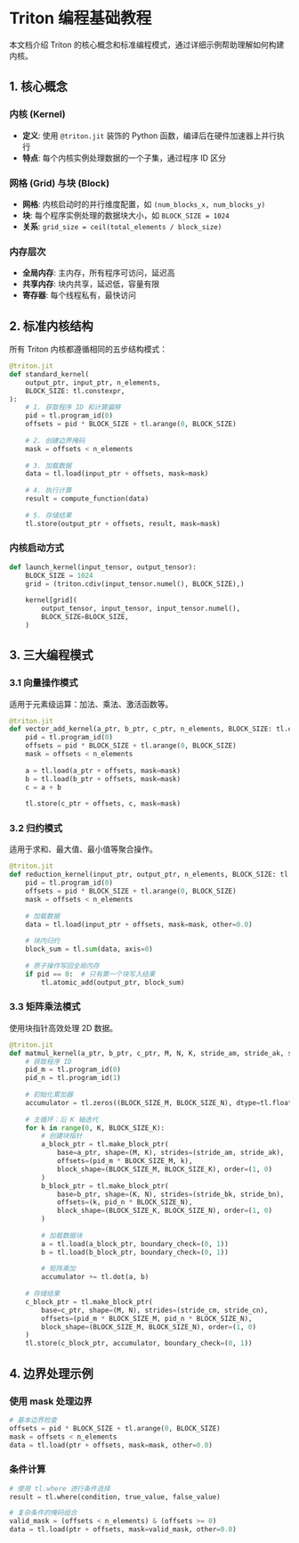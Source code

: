 # Triton 编程基础教程

本文档介绍 Triton 的核心概念和标准编程模式，通过详细示例帮助理解如何构建内核。

## 1. 核心概念

### 内核 (Kernel)
- **定义**: 使用 `@triton.jit` 装饰的 Python 函数，编译后在硬件加速器上并行执行
- **特点**: 每个内核实例处理数据的一个子集，通过程序 ID 区分

### 网格 (Grid) 与块 (Block)
- **网格**: 内核启动时的并行维度配置，如 `(num_blocks_x, num_blocks_y)`
- **块**: 每个程序实例处理的数据块大小，如 `BLOCK_SIZE = 1024`
- **关系**: `grid_size = ceil(total_elements / block_size)`

### 内存层次
- **全局内存**: 主内存，所有程序可访问，延迟高
- **共享内存**: 块内共享，延迟低，容量有限
- **寄存器**: 每个线程私有，最快访问

## 2. 标准内核结构

所有 Triton 内核都遵循相同的五步结构模式：

```python
@triton.jit
def standard_kernel(
    output_ptr, input_ptr, n_elements, 
    BLOCK_SIZE: tl.constexpr,
):
    # 1. 获取程序 ID 和计算偏移
    pid = tl.program_id(0)
    offsets = pid * BLOCK_SIZE + tl.arange(0, BLOCK_SIZE)
    
    # 2. 创建边界掩码
    mask = offsets < n_elements
    
    # 3. 加载数据
    data = tl.load(input_ptr + offsets, mask=mask)
    
    # 4. 执行计算
    result = compute_function(data)
    
    # 5. 存储结果
    tl.store(output_ptr + offsets, result, mask=mask)
```

### 内核启动方式
```python
def launch_kernel(input_tensor, output_tensor):
    BLOCK_SIZE = 1024  
    grid = (triton.cdiv(input_tensor.numel(), BLOCK_SIZE),)
    
    kernel[grid](
        output_tensor, input_tensor, input_tensor.numel(),
        BLOCK_SIZE=BLOCK_SIZE,
    )
```

## 3. 三大编程模式

### 3.1 向量操作模式
适用于元素级运算：加法、乘法、激活函数等。

```python
@triton.jit
def vector_add_kernel(a_ptr, b_ptr, c_ptr, n_elements, BLOCK_SIZE: tl.constexpr):
    pid = tl.program_id(0)
    offsets = pid * BLOCK_SIZE + tl.arange(0, BLOCK_SIZE)
    mask = offsets < n_elements
    
    a = tl.load(a_ptr + offsets, mask=mask)
    b = tl.load(b_ptr + offsets, mask=mask)
    c = a + b
    
    tl.store(c_ptr + offsets, c, mask=mask)
```

### 3.2 归约模式
适用于求和、最大值、最小值等聚合操作。

```python
@triton.jit
def reduction_kernel(input_ptr, output_ptr, n_elements, BLOCK_SIZE: tl.constexpr):
    pid = tl.program_id(0)
    offsets = pid * BLOCK_SIZE + tl.arange(0, BLOCK_SIZE)
    mask = offsets < n_elements
    
    # 加载数据
    data = tl.load(input_ptr + offsets, mask=mask, other=0.0)
    
    # 块内归约
    block_sum = tl.sum(data, axis=0)
    
    # 原子操作写回全局内存
    if pid == 0:  # 只有第一个块写入结果
        tl.atomic_add(output_ptr, block_sum)
```

### 3.3 矩阵乘法模式
使用块指针高效处理 2D 数据。

```python
@triton.jit
def matmul_kernel(a_ptr, b_ptr, c_ptr, M, N, K, stride_am, stride_ak, stride_bk, stride_bn, stride_cm, stride_cn, BLOCK_SIZE_M: tl.constexpr, BLOCK_SIZE_N: tl.constexpr, BLOCK_SIZE_K: tl.constexpr):
    # 获取程序 ID
    pid_m = tl.program_id(0)
    pid_n = tl.program_id(1)
    
    # 初始化累加器
    accumulator = tl.zeros((BLOCK_SIZE_M, BLOCK_SIZE_N), dtype=tl.float32)
    
    # 主循环：沿 K 轴迭代
    for k in range(0, K, BLOCK_SIZE_K):
        # 创建块指针
        a_block_ptr = tl.make_block_ptr(
            base=a_ptr, shape=(M, K), strides=(stride_am, stride_ak),
            offsets=(pid_m * BLOCK_SIZE_M, k), 
            block_shape=(BLOCK_SIZE_M, BLOCK_SIZE_K), order=(1, 0)
        )
        b_block_ptr = tl.make_block_ptr(
            base=b_ptr, shape=(K, N), strides=(stride_bk, stride_bn),
            offsets=(k, pid_n * BLOCK_SIZE_N), 
            block_shape=(BLOCK_SIZE_K, BLOCK_SIZE_N), order=(1, 0)
        )
        
        # 加载数据块
        a = tl.load(a_block_ptr, boundary_check=(0, 1))
        b = tl.load(b_block_ptr, boundary_check=(0, 1))
        
        # 矩阵乘加
        accumulator += tl.dot(a, b)
    
    # 存储结果
    c_block_ptr = tl.make_block_ptr(
        base=c_ptr, shape=(M, N), strides=(stride_cm, stride_cn),
        offsets=(pid_m * BLOCK_SIZE_M, pid_n * BLOCK_SIZE_N),
        block_shape=(BLOCK_SIZE_M, BLOCK_SIZE_N), order=(1, 0)
    )
    tl.store(c_block_ptr, accumulator, boundary_check=(0, 1))
```

## 4. 边界处理示例

### 使用 mask 处理边界
```python
# 基本边界检查
offsets = pid * BLOCK_SIZE + tl.arange(0, BLOCK_SIZE)
mask = offsets < n_elements
data = tl.load(ptr + offsets, mask=mask, other=0.0)
```

### 条件计算
```python
# 使用 tl.where 进行条件选择
result = tl.where(condition, true_value, false_value)

# 复杂条件的掩码组合
valid_mask = (offsets < n_elements) & (offsets >= 0)
data = tl.load(ptr + offsets, mask=valid_mask, other=0.0)
```
